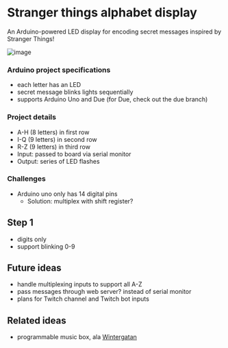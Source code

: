 # Stranger things alphabet display

An Arduino-powered LED display for encoding secret messages inspired by Stranger Things!

![image](https://amp.businessinsider.com/images/59c1236138d20d2a008b7e64-960-480.jpg "image")

### Arduino project specifications
- each letter has an LED
- secret message blinks lights sequentially
- supports Arduino Uno and Due (for Due, check out the due branch)

### Project details
- A-H (8 letters) in first row
- I-Q (9 letters) in second row
- R-Z (9 letters) in third row
- Input: passed to board via serial monitor
- Output: series of LED flashes

### Challenges
- Arduino uno only has 14 digital pins
  - Solution: multiplex with shift register?

## Step 1
- digits only
- support blinking 0-9


## Future ideas
- handle multiplexing inputs to support all A-Z
- pass messages through web server? instead of serial monitor
- plans for Twitch channel and Twitch bot inputs


## Related ideas
- programmable music box, ala [Wintergatan](https://www.youtube.com/watch?v=IvUU8joBb1Q)
